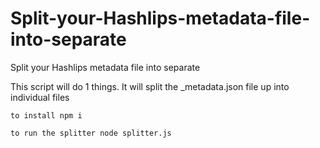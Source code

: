 # Split-your-Hashlips-metadata-file-into-separate
Split your Hashlips metadata file into separate


This script will do 1 things. It will split the _metadata.json file up into individual files 

    to install npm i

    to run the splitter node splitter.js

  
